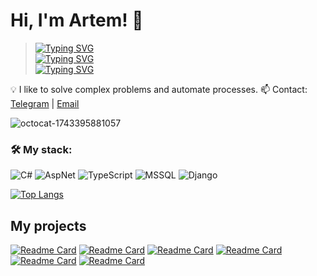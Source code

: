 # Hi, I'm  Artem! 👋

> [![Typing SVG](https://readme-typing-svg.herokuapp.com?color=%2336BCF7&lines=Software+Engineer)](https://git.io/typing-svg) <br/>
> [![Typing SVG](https://readme-typing-svg.herokuapp.com?color=%23323511&lines=Master's+degree+student+of+BSU)](https://git.io/typing-svg) <br/>
> [![Typing SVG](https://readme-typing-svg.herokuapp.com?color=%28712434&lines=Programming+Teacher+at+BSU)](https://git.io/typing-svg) <br/>

💡 I like to solve complex problems and automate processes.
📫 Contact: [Telegram](https://t.me/psh3art) | [Email](mailto:pshenichnykh.art@yandex.com)  

![octocat-1743395881057](https://github.com/user-attachments/assets/3d017936-d1ce-4f4b-ab10-d736fcb0bb4c)

### 🛠️ My stack:
![C#](https://img.shields.io/badge/Csharp-blue?style=for-the-badge&logo=C#&logoColor=black)
![AspNet](https://img.shields.io/badge/Csharp-ASPNET-blue?style=for-the-badge&logo=C#&logoColor=black)
![TypeScript](https://img.shields.io/badge/TypeScript-red?style=for-the-badge&logo=TS&logoColor=white)
![MSSQL](https://img.shields.io/badge/MSSQL-white?style=for-the-badge&logo=SQL&logoColor=blue)
![Django](https://img.shields.io/badge/Python-Django-green?style=for-the-badge&logo=python&logoColor=white)

[![Top Langs](https://github-readme-stats.vercel.app/api/top-langs/?username=psheart&layout=compact)](https://github.com/anuraghazra/github-readme-stats)


## My projects
[![Readme Card](https://github-readme-stats.vercel.app/api/pin/?username=PsheArt&repo=ML_EmployeeLeaving_MLPython)](https://github.com/PsheArt/ML_EmployeeLeaving_MLPython)
[![Readme Card](https://github-readme-stats.vercel.app/api/pin/?username=PsheArt&repo=ParsingBanki.ru_PythonParser)](https://github.com/PsheArt/ParsingBanki.ru_PythonParser)
[![Readme Card](https://github-readme-stats.vercel.app/api/pin/?username=PsheArt&repo=ProjectResearch_Django)](https://github.com/PsheArt/ProjectResearch_Django)
[![Readme Card](https://github-readme-stats.vercel.app/api/pin/?username=PsheArt&repo=SimpleExampleOfQuiries)](https://github.com/PsheArt/SimpleExampleOfQuiries)
[![Readme Card](https://github-readme-stats.vercel.app/api/pin/?username=PsheArt&repo=UML_Diagrams)](https://github.com/PsheArt/UML_Diagrams)
[![Readme Card](https://github-readme-stats.vercel.app/api/pin/?username=PsheArt&repo=SimpleExampleProccessOrder_WebApi)](https://github.com/PsheArt/SimpleExampleProccessOrder_WebApi)

